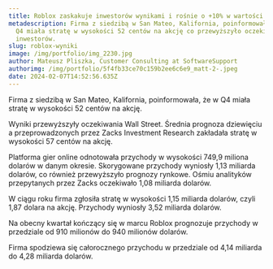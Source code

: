 ```yaml
---
title: Roblox zaskakuje inwestorów wynikami i rośnie o +10% w wartości
metadescription: Firma z siedzibą w San Mateo, Kalifornia, poinformowała, że w
  Q4 miała stratę w wysokości 52 centów na akcję co przewyższyło oczekiwania
  inwestorów.
slug: roblox-wyniki
image: /img/portfolio/img_2230.jpg
author: Mateusz Pliszka, Customer Consulting at SoftwareSupport
authorimg: /img/portfolio/5f4fb33ce70c159b2ee6c6e9_matt-2-.jpeg
date: 2024-02-07T14:52:56.635Z
---
```

Firma z siedzibą w San Mateo, Kalifornia, poinformowała, że w Q4 miała stratę w wysokości 52 centów na akcję.

Wyniki przewyższyły oczekiwania Wall Street. Średnia prognoza dziewięciu a przeprowadzonych przez Zacks Investment Research zakładała stratę w wysokości 57 centów na akcję.

Platforma gier online odnotowała przychody w wysokości 749,9 miliona dolarów w danym okresie. Skorygowane przychody wyniosły 1,13 miliarda dolarów, co również przewyższyło prognozy rynkowe. Ośmiu analityków przepytanych przez Zacks oczekiwało 1,08 miliarda dolarów.

W ciągu roku firma zgłosiła stratę w wysokości 1,15 miliarda dolarów, czyli 1,87 dolara na akcję. Przychody wyniosły 3,52 miliarda dolarów.

Na obecny kwartał kończący się w marcu Roblox prognozuje przychody w przedziale od 910 milionów do 940 milionów dolarów.

Firma spodziewa się całorocznego przychodu w przedziale od 4,14 miliarda do 4,28 miliarda dolarów.